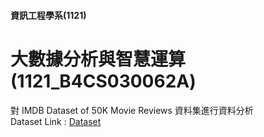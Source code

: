 #### 資訊工程學系(1121)
# 大數據分析與智慧運算(1121_B4CS030062A)
對 IMDB Dataset of 50K Movie Reviews 資料集進行資料分析  
Dataset Link : [Dataset](https://www.kaggle.com/datasets/lakshmi25npathi/imdb-dataset-of-50k-movie-reviews/data)





